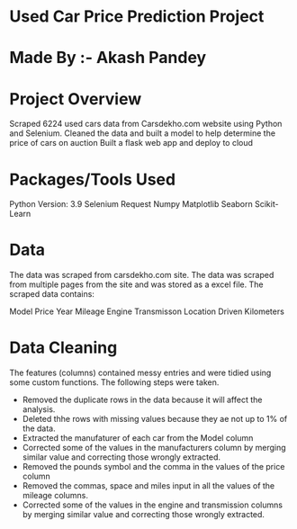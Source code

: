 # Used Car Price Prediction Project

# Made By :- Akash Pandey


# Project Overview

Scraped 6224 used cars data from Carsdekho.com website using Python and Selenium.
Cleaned the data and built a model to help determine the price of cars on auction
Built a flask web app and deploy to cloud
# Packages/Tools Used
Python Version: 3.9
Selenium
Request
Numpy
Matplotlib
Seaborn
Scikit-Learn
# Data
The data was scraped from carsdekho.com site. The data was scraped from multiple pages from the site and was stored as a excel file. The scraped data contains:

Model
Price
Year
Mileage
Engine
Transmisson
Location
Driven Kilometers

# Data Cleaning
The features (columns) contained messy entries and were tidied using some custom functions. The following steps were taken.

- Removed the duplicate rows in the data because it will affect the analysis.
- Deleted thhe rows with missing values because they ae not up to 1% of the data.
- Extracted the manufaturer of each car from the Model column
- Corrected some of the values in the manufacturers column by merging similar value and correcting those wrongly extracted.
- Removed the pounds symbol and the comma in the values of the price column
- Removed the commas, space and miles input in all the values of the mileage columns.
- Corrected some of the values in the engine and transmission columns by merging similar value and correcting those wrongly extracted.
